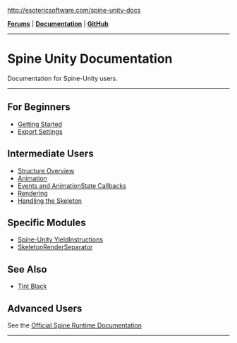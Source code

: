 http://esotericsoftware.com/spine-unity-docs

**[Forums](http://esotericsoftware.com/forum/viewforum.php?f=12)** | **[Documentation](http://esotericsoftware.com/spine-unity-docs)** | **[GitHub](http://esotericsoftware.com/git/spine-runtimes/tree/spine-unity)**

----------

# Spine Unity Documentation
Documentation for Spine-Unity users.  

----------

## For Beginners
- [Getting Started](http://esotericsoftware.com/spine-unity-gettingstarted)
- [Export Settings](http://esotericsoftware.com/spine-unity-exportsettings)

## Intermediate Users
- [Structure Overview](http://esotericsoftware.com/spine-unity-structureoverview)
- [Animation](http://esotericsoftware.com/spine-unity-animation)
- [Events and AnimationState Callbacks](http://esotericsoftware.com/spine-unity-events)
- [Rendering](http://esotericsoftware.com/spine-unity-rendering)
- [Handling the Skeleton](http://esotericsoftware.com/spine-unity-handlingtheskeleton)

## Specific Modules
- [Spine-Unity YieldInstructions](http://esotericsoftware.com/spine-unity-yieldinstructions)
- [SkeletonRenderSeparator](http://esotericsoftware.com/spine-unity-skeletonrenderseparator)

## See Also
- [Tint Black](http://esotericsoftware.com/spine-unity-tintblack)

## Advanced Users
See the [Official Spine Runtime Documentation](http://esotericsoftware.com/spine-using-runtimes)

---


